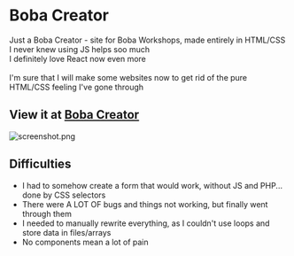 # Boba Creator
Just a Boba Creator -  site for Boba Workshops, made entirely in HTML/CSS<br>
I never knew using JS helps soo much<br>
I definitely love React now even more<br><br>
I'm sure that I will make some websites now to get rid of the pure HTML/CSS feeling I've gone through

## View it at [Boba Creator](https://budziot.github.io/BobaCreator/)
![screenshot.png](https://cloud-69pfxj9uy-hack-club-bot.vercel.app/0image.png)

## Difficulties
* I had to somehow create a form that would work, without JS and PHP... done by CSS selectors
* There were A LOT OF bugs and things not working, but finally went through them
* I needed to manually rewrite everything, as I couldn't use loops and store data in files/arrays
* No components mean a lot of pain
